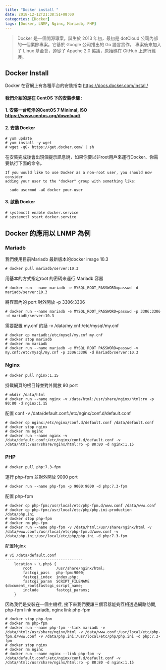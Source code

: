 ```yaml
---
title: "Docker install "
date: 2018-12-12T21:38:51+08:00
categories: [Docker]
tags: [Docker, LNMP, Nginx, Mariadb, PHP]
---
```

> Docker 是一個開源專案，誕生於 2013 年初，最初是 dotCloud 公司內部的一個業餘專案。它基於 Google 公司推出的 Go 語言實作。 專案後來加入了 Linux 基金會，遵從了 Apache 2.0 協議，原始碼在 GitHub 上進行維護。

## Docker Install
Docker 在官網上有各種平台的安裝指南 https://docs.docker.com/install/

#### 我們介紹的是在 CentOS 下的安裝步驟 :
#### 1. 安裝一台乾淨的CentOS 7 Minimal, ISO https://www.centos.org/download/
#### 2. 安裝 Docker
```
# yum update
# yum install -y wget
# wget -qO- https://get.docker.com/ | sh
```
在安裝完成後會出現個提示訊息說，如果你要以非root用戶來運行Docker、你需要執行下面的命令。
```
If you would like to use Docker as a non-root user, you should now consider
adding your user to the "docker" group with something like:

  sudo usermod -aG docker your-user
```
#### 3. 啟動 Docker
```
# systemctl enable docker.service
# systemctl start docker.service
``` 
## Docker 的應用以 LNMP 為例
### Mariadb
我們使用目前Mariadb 最新版本的docker image 10.3
```
# docker pull mariadb/server:10.3
```
用基本的方式指定root 的密碼來運行 Mariadb 容器
```
# docker run --name mariadb -e MYSQL_ROOT_PASSWORD=passwd -d mariadb/server:10.3
```
將容器內的 port 對外開放 -p 3306:3306
```
# docker run --name mariadb -e MYSQL_ROOT_PASSWORD=passwd -p 3306:3306 -d mariadb/server:10.3
```
需要配置 my.cnf 的話 -v /data/my.cnf:/etc/mysql/my.cnf
```
# docker cp mariadb:/etc/mysql/my.cnf my.cnf
# docker stop mariadb
# docker rm mariadb
# docker run --name mariadb -e MYSQL_ROOT_PASSWORD=passwd -v my.cnf:/etc/mysql/my.cnf -p 3306:3306 -d mariadb/server:10.3
```
### Nginx
```
# docker pull nginx:1.15
```
掛載網頁的根目錄並對外開放 80 port
```
# mkdir /data/html
# docker run --name nginx -v /data/html:/usr/share/nginx/html:ro -p 80:80 -d nginx:1.15
```
配置 conf -v /data/default.conf:/etc/nginx/conf.d/default.conf
```
# docker cp nginx:/etc/nginx/conf.d/default.conf /data/default.conf
# docker stop nginx
# docker rm nginx
# docker run --name nginx -v /data/default.conf:/etc/nginx/conf.d/default.conf -v /data/html:/usr/share/nginx/html:ro -p 80:80 -d nginx:1.15
```
### PHP
```
# docker pull php:7.3-fpm
```
運行 php-fpm 並對外開放 9000 port
```
# docker run --name php-fpm -p 9000:9000 -d php:7.3-fpm
```
配置 php-fpm
```
# docker cp php-fpm:/usr/local/etc/php-fpm.d/www.conf /data/www.conf
# docker cp php-fpm:/usr/local/etc/php/php.ini-production /data/php.ini
# docker stop php-fpm
# docker rm php-fpm
# docker run --name php-fpm -v /data/html:/usr/share/nginx/html -v /data/www.conf:/usr/local/etc/php-fpm.d/www.conf -v /data/php.ini:/usr/local/etc/php/php.ini -d php:7.3-fpm
```
配置Nginx 
```
# vi /data/default.conf
-----------------------------------
    location ~ \.php$ {
        root           /usr/share/nginx/html;
        fastcgi_pass   php-fpm:9000;
        fastcgi_index  index.php;
        fastcgi_param  SCRIPT_FILENAME  $document_root$fastcgi_script_name;
        include        fastcgi_params;
    }
```
因為我們是安裝在一個主機裡, 接下來我們要讓三個容器能夠互相透過網路訪問, php-fpm link mariadb, nginx link php-fpm 
```
# docker stop php-fpm
# docker rm php-fpm
# docker run --name php-fpm --link mariadb -v /data/html:/usr/share/nginx/html -v /data/www.conf:/usr/local/etc/php-fpm.d/www.conf -v /data/php.ini:/usr/local/etc/php/php.ini -d php:7.3-fpm
# docker stop nginx
# docker rm nginx
# docker run --name nginx --link php-fpm -v /data/default.conf:/etc/nginx/conf.d/default.conf -v /data/html:/usr/share/nginx/html:ro -p 80:80 -d nginx:1.15
```